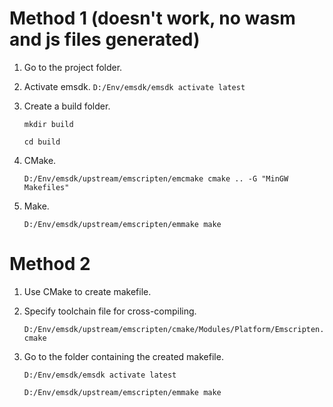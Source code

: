 # Method 1 (doesn't work, no wasm and js files generated)

1. Go to the project folder.

2. Activate emsdk.
   `D:/Env/emsdk/emsdk activate latest`

3. Create a build folder.

   `mkdir build`

   `cd build`

4. CMake.

   `D:/Env/emsdk/upstream/emscripten/emcmake cmake .. -G "MinGW Makefiles"`

5. Make.

   `D:/Env/emsdk/upstream/emscripten/emmake make`

# Method 2

1. Use CMake to create makefile.

2. Specify toolchain file for cross-compiling.

   `D:/Env/emsdk/upstream/emscripten/cmake/Modules/Platform/Emscripten.cmake`

3. Go to the folder containing the created makefile.

   `D:/Env/emsdk/emsdk activate latest`

   `D:/Env/emsdk/upstream/emscripten/emmake make`
